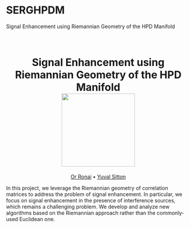 # SERGHPDM
Signal Enhancement using Riemannian Geometry of the HPD Manifold

<h1 align="center">
  <br>
Signal Enhancement using Riemannian Geometry of the HPD Manifold
  <br>
  <img src="http://kasai.comm.waseda.ac.jp/lab/wp-content/uploads/2019/07/animation_sphere_3d-1.gif" height="200">
</h1>
  <p align="center">
    <a href="https://github.com/orronai">Or Ronai</a> •
    <a href="https://github.com/yuvalsitton">Yuval Sitton</a>
  </p>

In this project, we leverage the Riemannian geometry of correlation matrices to address the problem of signal enhancement.
In particular, we focus on signal enhancement in the presence of interference sources, which remains a challenging problem.
We develop and analyze new algorithms based on the Riemannian approach rather than the commonly-used Euclidean one.

